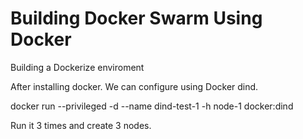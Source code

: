 # Building Docker Swarm Using Docker
Building a Dockerize enviroment

After installing docker.
We can configure using Docker dind.

docker run --privileged -d --name dind-test-1 -h node-1 docker:dind

Run it 3 times and create 3 nodes.
